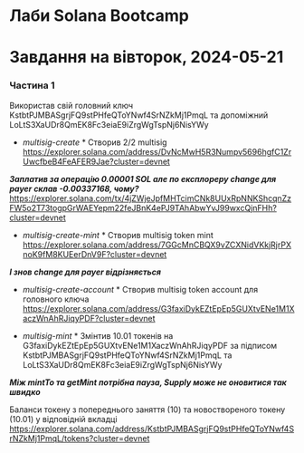 # Лаби Solana Bootcamp

# Завдання на вівторок, 2024-05-21

### Частина 1

Використав свій головний ключ KstbtPJMBASgrjFQ9stPHfeQToYNwf4SrNZkMj1PmqL та допоміжний LoLtS3XaUDr8QmEK8Fc3eiaE9iZrgWgTspNj6NisYWy

* *multisig-create* *
Створив 2/2 multisig
https://explorer.solana.com/address/DvNcMwH5R3Numpv5696hgfC1ZrUwcfbeB4FeAFER9Jae?cluster=devnet

***Заплатив за операцію 0.00001 SOL але по експлореру change для payer склав -0.00337168, чому?***
https://explorer.solana.com/tx/4jZWjeJpfMHTcimCNk8UUxRpNNKShcqnZzFW5o2T73togpGrWAEYepm22feJBnK4ePJ9TAhAbwYvJ99wxcQjnFHh?cluster=devnet

* *multisig-create-mint* *
Створив multisig token mint
https://explorer.solana.com/address/7GGcMnCBQX9vZCXNidVKkjRjrPXnoK9fM8KUEerDnV9F?cluster=devnet

***І знов change для payer відрізняється***

* *multisig-create-account* *
Створив multisig token account для головного ключа
https://explorer.solana.com/address/G3faxiDykEZtEpEp5GUXtvENe1M1XaczWnAhRJiqyPDF?cluster=devnet

* *multisig-mint* *
Змінтив 10.01 токенів на G3faxiDykEZtEpEp5GUXtvENe1M1XaczWnAhRJiqyPDF за підписом KstbtPJMBASgrjFQ9stPHfeQToYNwf4SrNZkMj1PmqL та LoLtS3XaUDr8QmEK8Fc3eiaE9iZrgWgTspNj6NisYWy

***Між mintTo та getMint потрібна пауза, Supply може не оновитися так швидко***

Баланси токену з попереднього заняття (10) та новоствореного токену (10.01) у відповідній вкладці
https://explorer.solana.com/address/KstbtPJMBASgrjFQ9stPHfeQToYNwf4SrNZkMj1PmqL/tokens?cluster=devnet